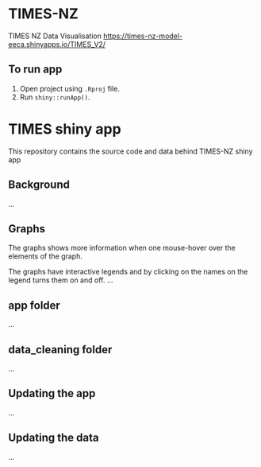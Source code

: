 # TIMES-NZ
TIMES NZ Data Visualisation 
https://times-nz-model-eeca.shinyapps.io/TIMES_V2/

 

## To run app

 

1. Open project using `.Rproj` file.
2. Run `shiny::runApp()`.


# TIMES shiny app
This repository contains the source code and data behind TIMES-NZ shiny app

## Background
...

## Graphs

The graphs shows more information when one mouse-hover over the elements of the graph.

The graphs have interactive legends and by clicking on the names on the legend turns them on and off.
...

## app folder

...

## data_cleaning folder

...

## Updating the app

...

## Updating the data

...
